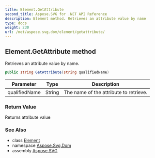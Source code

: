 ```yaml
---
title: Element.GetAttribute
second_title: Aspose.SVG for .NET API Reference
description: Element method. Retrieves an attribute value by name
type: docs
weight: 230
url: /net/aspose.svg.dom/element/getattribute/
---
```

## Element.GetAttribute method

Retrieves an attribute value by name.

```csharp
public string GetAttribute(string qualifiedName)
```

| Parameter | Type | Description |
| --- | --- | --- |
| qualifiedName | String | The name of the attribute to retrieve. |

### Return Value

Returns attribute value

### See Also

* class [Element](../)
* namespace [Aspose.Svg.Dom](../../../aspose.svg.dom/)
* assembly [Aspose.SVG](../../../)
